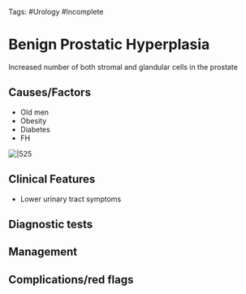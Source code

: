 Tags: #Urology #Incomplete 
# Benign Prostatic Hyperplasia

Increased number of both stromal and glandular cells in the prostate


## Causes/Factors
- Old men
- Obesity
- Diabetes
- FH

![|525](https://i.imgur.com/BUd6250.png)


## Clinical Features
- Lower urinary tract symptoms

## Diagnostic tests


## Management


## Complications/red flags



